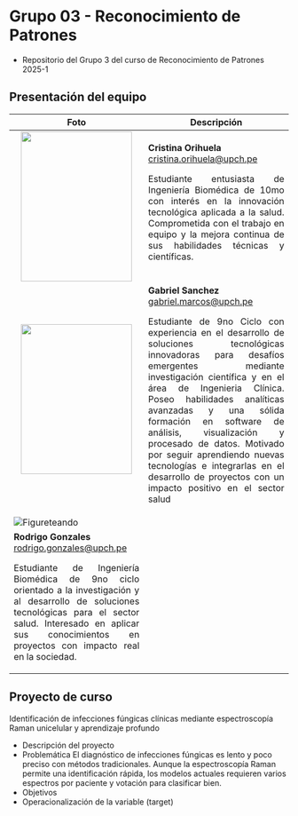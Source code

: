 # Grupo 03 - Reconocimiento de Patrones

- Repositorio del Grupo 3 del curso de Reconocimiento de Patrones 2025-1

## Presentación del equipo
| Foto  | Descripción |
|-------|------------|
|<div align="center"><image src="https://github.com/MariaCristinaOrihuelaFlores/grupo03_RPatrones_2025_I/blob/main/Challenges/Integrantes/20202517_ORIHUELA_FLORES_MARIA_CRISTINA (1).png" width="200px" height="270px">| **Cristina Orihuela**<br>cristina.orihuela@upch.pe<br> <p align="justify"> Estudiante entusiasta de Ingeniería Biomédica de 10mo con interés en la innovación tecnológica aplicada a la salud. Comprometida con el trabajo en equipo y la mejora continua de sus habilidades técnicas y científicas.</p>|
|<div align="center"><image src="https://github.com/MariaCristinaOrihuelaFlores/grupo03_RPatrones_2025_I/blob/main/Challenges/Integrantes/Firefly 20250120222401.png" width="200px" height="270px">| **Gabriel Sanchez**<br>gabriel.marcos@upch.pe<br> <p align="justify"> Estudiante de 9no Ciclo con experiencia en el desarrollo de soluciones tecnológicas innovadoras para desafíos emergentes mediante investigación científica y en el área de Ingenieria Clínica. Poseo habilidades analíticas avanzadas y una sólida formación en software de análisis, visualización y procesado de datos. Motivado por seguir aprendiendo nuevas tecnologías  e integrarlas en el desarrollo de proyectos con un impacto positivo en el sector salud </p>|
|![Figureteando](https://github.com/user-attachments/assets/27cb749f-98c4-410e-8bc6-8e3e4aba4c83)| 
**Rodrigo Gonzales**<br>rodrigo.gonzales@upch.pe<br> <p align="justify"> Estudiante de Ingeniería Biomédica de 9no ciclo orientado a la investigación y al desarrollo de soluciones tecnológicas para el sector salud. Interesado en aplicar sus conocimientos en proyectos con impacto real en la sociedad. </p>|

## Proyecto de curso
Identificación de infecciones fúngicas clínicas mediante espectroscopía Raman unicelular y aprendizaje profundo
- Descripción del proyecto  
- Problemática
  El diagnóstico de infecciones fúngicas es lento y poco preciso con métodos tradicionales. Aunque la espectroscopía Raman permite una identificación rápida, los modelos actuales requieren varios espectros por paciente y votación para clasificar bien.
- Objetivos  
- Operacionalización de la variable (target)
